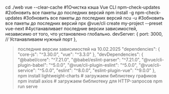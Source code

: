 cd ./web
vue --clear-cache                   #1Очистка кэша Vue CLI
npm-check-updates                   #2обновить все пакеты до последних версий
npm install -g npm-check-updates    #3обновить все пакеты до последних версий
ncu -u                              #3обновить все пакеты до последних версий
npx @vue/cli create my-project --preset vue-next #4устанавливает последние версии зависимостей, независимо от того, что установлено глобально.
devServer: {
    port: 3000, // Устанавливаем нужный порт
},
> последние версии зависимостей на 10.02.2025
    "dependencies": {
      "core-js": "^3.30.0",
      "vue": "^3.3.0"
    },
    "devDependencies": {
      "@babel/core": "^7.21.0",
      "@babel/eslint-parser": "^7.21.0",
      "@vue/cli-plugin-babel": "^5.0.0",
      "@vue/cli-plugin-eslint": "^5.0.0",
      "@vue/cli-service": "^5.0.0",
      "eslint": "^8.0.0",
      "eslint-plugin-vue": "^9.0.0"
    },
npm install lightweight-charts # загружаем библиотеку графиков 
npm install axios # загружаем библиотеку для HTTP-запросов
npm run serve